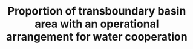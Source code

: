 ---
data_non_statistical: true
goal_meta_link: http://unstats.un.org/sdgs/files/metadata-compilation/Metadata-Goal-6.pdf
graph: null
graph_title: Proportion of transboundary basin area with an operational arrangement
  for water cooperation
graph_type: null
has_metadata: true
indicator: 6.5.2
indicator_definition: 'Proportion of surface area of transboundary basins that have
  an operational arrangement for transboundary water cooperation. Regular meetings
  of the riparian countries to discuss IWRM and exchange of information are required
  for an arrangement to be defined as "operational".Concepts: Integrated Water Resources
  Management (IWRM) is an approach to managing water in a coordinated way. It takes
  into account the different water sources as well as various users and uses in a
  given situation, with the aim of maximizing positive social, economic and environmental
  benefits. It uses catchments and aquifers, as the principle unit of water management,
  and stresses decentralization of governance structures and active stakeholder participation
  in decision making. Transboundary basins are surface water or groundwater basins
  (aquifers) which cross or are located on boundaries between two or more States.
  An agreement, institutional arrangement and/or an established organization provides
  a framework for cooperation on transboundary water management. Such a framework
  is commonly based on an agreement covering different aspects of transboundary water
  management. Agreements may be interstate, intergovernmental, interministerial or
  interagency. In addition to an agreement (e.g. a treaty, convention, Memorandum
  of Understanding), such framework can be provided by a bilateral or multilateral
  commission or other appropriate institutional arrangements for cooperation. Furthermore,
  multi-sectoral cooperation institutions can cover for water issues. For a cooperation
  framework to be considered as "operational", it requires that there are regular
  meetings of the riparian countries to discuss the integrated management of the water
  resource and to exchange information.'
indicator_name: Proportion of transboundary basin area with an operational arrangement
  for water cooperation
indicator_sort_order: 06-05-02
indicator_variable: null
layout: indicator
method_of_computation: Calculated ' for any spatial unit (country, region) ' as the
  percentage that the total surface area (in km2) of transboundary basins that have
  an operational arrangement for water cooperation makes up of the total surface area
  of transboundary basins (km2). GIS data on the extent and location of transboundary
  basins facilitates the spatial analysis, corresponding datasets available globally.
national_geographical_coverage: United States
permalink: /6-5-2/
published: true
rationale_interpretation: "Target 6.5 stresses the importance of transboundary cooperation\
  \ to implement integrated water resources management of shared basins, to ensure\
  \ availability and sustainable management of water resources. \nMost of the world's\
  \ water resources are shared: transboundary lake and river basins cover nearly one\
  \ half of the Earth's land surface and account for an estimated 60% of global freshwater.\
  \ Approximately 40% of the world's population lives in transboundary river and lake\
  \ basins and over 90% lives in countries that share basins. However, cooperation\
  \ on shared water resources is in most cases not advanced. \nThe single most important\
  \ factor enabling transboundary water cooperation is the existence of a cooperation\
  \ framework (agreement, institution or other adequate arrangement) and it being\
  \ operational, i.e. ensuring regular dialogue and exchange between riparian countries."
reporting_status: notstarted
sdg_goal: 6
source_active_1: true
source_notes_1: null
source_title_1: null
target: By 2030, implement integrated water resources management at all levels, including
  through transboundary cooperation as appropriate.
target_id: '6.5'
title: Proportion of transboundary basin area with an operational arrangement for
  water cooperation
un_custodial_agency: 'UNESCO-UIS, UNECE (Partnering Agencies: UNECE IUCN)'
un_designated_tier: '2'
variable_description: null
variable_notes: null
---